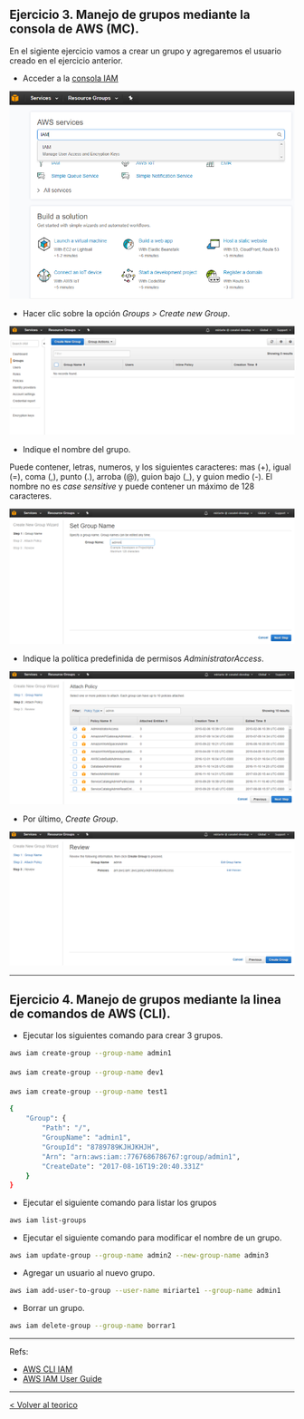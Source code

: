 ## Ejercicio 3. Manejo de grupos mediante la consola de AWS (MC).

En el sigiente ejercicio vamos a crear un grupo y agregaremos el usuario creado en el ejercicio anterior.


* Acceder a la [consola IAM](https://console.aws.amazon.com/iam/)

![IAM Groups](../images/IAM_access.png)

* Hacer clic sobre la opción _Groups > Create new Group_.

![IAM Groups](../images/IAM_groups2.png)


* Indique el nombre del grupo.

Puede contener, letras, numeros, y los siguientes caracteres: mas (+), igual (=), coma (,), punto (.), arroba (@), guion bajo (\_), y guion medio (-). El nombre no es _case sensitive_ y puede contener un máximo de 128 caracteres. 

![IAM Groups](../images/IAM_groups3.png)


* Indique la política predefinida de permisos _AdministratorAccess_.

![IAM Groups](../images/IAM_groups4.png)


* Por último, _Create Group_.

![IAM Groups](../images/IAM_groups5.png)


---
## Ejercicio 4. Manejo de grupos mediante la linea de comandos de AWS (CLI).



* Ejecutar los siguientes comando para crear 3 grupos.

```bash
aws iam create-group --group-name admin1

aws iam create-group --group-name dev1

aws iam create-group --group-name test1

```

```bash
{
    "Group": {
        "Path": "/",
        "GroupName": "admin1",
        "GroupId": "8789789KJHJKHJH",
        "Arn": "arn:aws:iam::7767686786767:group/admin1",
        "CreateDate": "2017-08-16T19:20:40.331Z"
    }
}
```

* Ejecutar el siguiente comando para listar los grupos

```bash
aws iam list-groups
```

* Ejecutar el siguiente comando para modificar el nombre de un grupo.

```bash
aws iam update-group --group-name admin2 --new-group-name admin3
```

* Agregar un usuario al nuevo grupo.

```bash
aws iam add-user-to-group --user-name miriarte1 --group-name admin1
```

* Borrar un grupo.

```bash
aws iam delete-group --group-name borrar1
```

---
Refs:

- [AWS CLI IAM](http://docs.aws.amazon.com/cli/latest/reference/iam/)
- [AWS IAM User Guide](http://docs.aws.amazon.com/IAM/latest/UserGuide/iam-ug.pdf)

---
[< Volver al teorico](https://github.com/conapps/conapps-iot/blob/master/AWS%20Cloud/IAM/AWS_IAM_Parte_1.md)